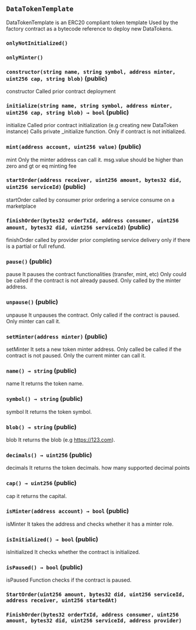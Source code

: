## `DataTokenTemplate`



DataTokenTemplate is an ERC20 compliant token template
Used by the factory contract as a bytecode reference to 
deploy new DataTokens.

### `onlyNotInitialized()`





### `onlyMinter()`






### `constructor(string name, string symbol, address minter, uint256 cap, string blob)` (public)



constructor
Called prior contract deployment


### `initialize(string name, string symbol, address minter, uint256 cap, string blob) → bool` (public)



initialize
Called prior contract initialization (e.g creating new DataToken instance)
Calls private _initialize function. Only if contract is not initialized.


### `mint(address account, uint256 value)` (public)



mint
Only the minter address can call it.
msg.value should be higher than zero and gt or eq minting fee


### `startOrder(address receiver, uint256 amount, bytes32 did, uint256 serviceId)` (public)



startOrder
called by consumer prior ordering a service consume on a marketplace


### `finishOrder(bytes32 orderTxId, address consumer, uint256 amount, bytes32 did, uint256 serviceId)` (public)



finishOrder
called by provider prior completing service delivery only
if there is a partial or full refund.


### `pause()` (public)



pause
It pauses the contract functionalities (transfer, mint, etc)
Only could be called if the contract is not already paused.
Only called by the minter address.

### `unpause()` (public)



unpause
It unpauses the contract.
Only called if the contract is paused.
Only minter can call it.

### `setMinter(address minter)` (public)



setMinter
It sets a new token minter address.
Only called be called if the contract is not paused.
Only the current minter can call it.


### `name() → string` (public)



name
It returns the token name.


### `symbol() → string` (public)



symbol
It returns the token symbol.


### `blob() → string` (public)



blob
It returns the blob (e.g https://123.com).


### `decimals() → uint256` (public)



decimals
It returns the token decimals.
how many supported decimal points


### `cap() → uint256` (public)



cap
it returns the capital.


### `isMinter(address account) → bool` (public)



isMinter
It takes the address and checks whether it has a minter role.


### `isInitialized() → bool` (public)



isInitialized
It checks whether the contract is initialized.


### `isPaused() → bool` (public)



isPaused
Function checks if the contract is paused.



### `StartOrder(uint256 amount, bytes32 did, uint256 serviceId, address receiver, uint256 startedAt)`





### `FinishOrder(bytes32 orderTxId, address consumer, uint256 amount, bytes32 did, uint256 serviceId, address provider)`





